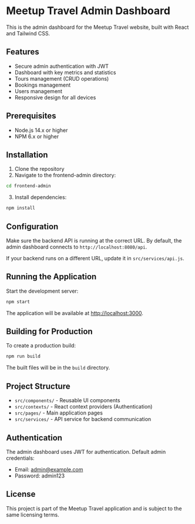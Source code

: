 # Meetup Travel Admin Dashboard

This is the admin dashboard for the Meetup Travel website, built with React and Tailwind CSS.

## Features

- Secure admin authentication with JWT
- Dashboard with key metrics and statistics
- Tours management (CRUD operations)
- Bookings management
- Users management
- Responsive design for all devices

## Prerequisites

- Node.js 14.x or higher
- NPM 6.x or higher

## Installation

1. Clone the repository
2. Navigate to the frontend-admin directory:

```bash
cd frontend-admin
```

3. Install dependencies:

```bash
npm install
```

## Configuration

Make sure the backend API is running at the correct URL. By default, the admin dashboard connects to `http://localhost:8080/api`. 

If your backend runs on a different URL, update it in `src/services/api.js`.

## Running the Application

Start the development server:

```bash
npm start
```

The application will be available at [http://localhost:3000](http://localhost:3000).

## Building for Production

To create a production build:

```bash
npm run build
```

The built files will be in the `build` directory.

## Project Structure

- `src/components/` - Reusable UI components
- `src/contexts/` - React context providers (Authentication)
- `src/pages/` - Main application pages
- `src/services/` - API service for backend communication

## Authentication

The admin dashboard uses JWT for authentication. Default admin credentials:

- Email: admin@example.com
- Password: admin123

## License

This project is part of the Meetup Travel application and is subject to the same licensing terms. 